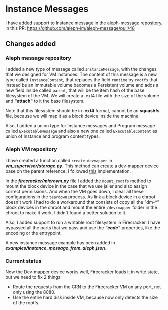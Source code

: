 
# Instance Messages

I have added support to Instance message in the aleph-message repository, in this PR:
https://github.com/aleph-im/aleph-message/pull/48

## Changes added

### Aleph message repository

I added a new type of message called `InstanceMessage`, with the changes that we designed for VM instances.
The content of this message is a new type called `InstanceContent`, that replaces the field `runtime` by `rootfs` that
instead be an Immutable volume becomes a Persistent volume and adds a new field inside called `parent`, that will be the
item hash of the base filesystem of the VM. We will create a .ext4 file with the size of the volume and **"attach"** to it
the base filesystem.

Note that this filesystem should be in **.ext4** format, cannot be an **squashfs**
file, because we will map it as a block device inside the machine.

Also, I added a union type for Instance messages and Program message called `ExecutableMessage` and also a new one called
`ExecutableContent` as union of Instance and program content types.

### Aleph VM repository

I have created a function called `create_devmapper` in _**vm_supervisor/storage.py**_. This method can create a
dev-mapper device base on the parent reference. I followed 
[this](https://community.aleph.im/t/deploying-mutable-vm-instances-on-aleph/56/2) implementation.

In the _**firecracker/microvm.py**_ file I added the `mount_rootfs` method to mount the block device in the case that we
use jailer and also assign correct permissions. And when the VM goes down, I clear all these configurations in the
`teardown` process. As link a block device in a chroot doesn't work I had to do a workaround that consists of copy all
the "dm-*" block devices in the chroot and mount the entire `/dev/mapper` folder in the chroot to make it work. I didn't
found a better solution to it.

Also, I added support to run a writable root filesystem in Firecracker. I have bypassed all the parts that we pass and
use the **_"code"_** properties, like the encoding or the entrypoint.

A new instance message example has been added in **_examples/instance_message_from_aleph.json_**.

### Current status

Now the Dev-mapper device works well, Firecracker loads it in write state, but we need to fix 2 things:
- Route the requests from the CRN to the Firecracker VM on any port, not only using the 8080.
- Use the entire hard disk inside VM, because now only detects the size of the rootfs.

